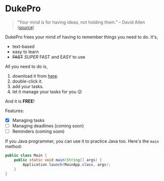 # DukePro
> “Your mind is for having ideas, not holding them.” – David Allen ([source](https://dansilvestre.com/productivity-quotes))

DukePro frees your mind of having to remember things you need to do. It's,

- text-based
- easy to learn
- ~~FAST~~ *SUPER* FAST and EASY to use

All you need to do is,

1. download it from [here](https://github.com/Hoodineee/ip).
2. double-click it.
3. add your tasks.
4. let it manage your tasks for you :wink:

And it is **FREE**!

Features:

- [x] Managing tasks
- [ ] Managing deadlines (coming soon)
- [ ] Reminders (coming soon)
 
If you Java programmer, you can use it to practice Java too. Here's the `main` method:
```java
public class Main {
    public static void main(String[] args) {
        Application.launch(MainApp.class, args);
    }
}
```
